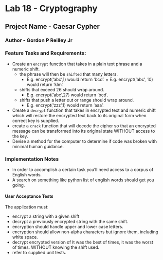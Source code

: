 # Lab 18 - Cryptography

## Project Name - Caesar Cypher

### Author - Gordon P Reilley Jr

### Feature Tasks and Requirements:

- Create an `encrypt` function that takes in a plain text phrase and a numeric shift.
  - the phrase will then be `shifted` that many letters.
    - E.g. encrypt(‘abc’,1) would return ‘bcd’. = E.g. encrypt(‘abc’, 10) would return ‘klm’.
  - shifts that exceed 26 should wrap around.
    - E.g. encrypt(‘abc’,27) would return ‘bcd’.
  - shifts that push a letter out or range should wrap around.
    - E.g. encrypt(‘zzz’,1) would return ‘aaa’.
- Create a `decrypt` function that takes in encrypted text and numeric shift which will restore the encrypted text back to its original form when correct key is supplied.
- create a `crack` function that will decode the cipher so that an encrypted message can be transformed into its original state WITHOUT access to the key.
- Devise a method for the computer to determine if code was broken with minimal human guidance.

### Implementation Notes

- In order to accomplish a certain task you’ll need access to a corpus of English words.
- A search on something like python list of english words should get you going.

#### User Acceptance Tests

The application must:

- encrypt a string with a given shift
- decrypt a previously encrypted string with the same shift.
- encryption should handle upper and lower case letters.
- encryption should allow non-alpha characters but ignore them, including white space.
- decrypt encrypted version of It was the best of times, it was the worst of times. WITHOUT knowing the shift used.
- refer to supplied unit tests.
